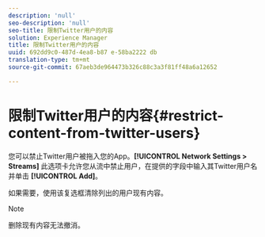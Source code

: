 ```yaml
---
description: 'null'
seo-description: 'null'
seo-title: 限制Twitter用户的内容
solution: Experience Manager
title: 限制Twitter用户的内容
uuid: 692dd9c0-487d-4ea8-b87 e-58ba2222 db
translation-type: tm+mt
source-git-commit: 67aeb3de964473b326c88c3a3f81ff48a6a12652

---
```



# 限制Twitter用户的内容{#restrict-content-from-twitter-users}

您可以禁止Twitter用户被拖入您的App。**[!UICONTROL Network Settings > Streams]** 此选项卡允许您从流中禁止用户，在提供的字段中输入其Twitter用户名并单击 **[!UICONTROL Add]**。

如果需要，使用该复选框清除列出的用户现有内容。

>[!NOTE]
>
>删除现有内容无法撤消。

